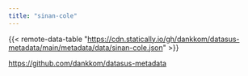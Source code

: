 ```yaml
---
title: "sinan-cole"
---
```


{{< remote-data-table "https://cdn.statically.io/gh/dankkom/datasus-metadata/main/metadata/data/sinan-cole.json" >}}

https://github.com/dankkom/datasus-metadata
